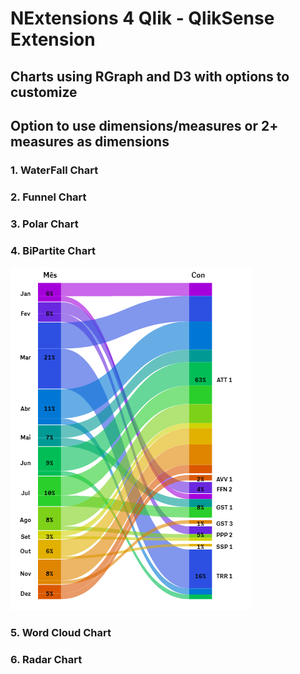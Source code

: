 # NExtensions 4 Qlik - QlikSense Extension
## Charts using RGraph and D3 with options  to  customize
## Option to use dimensions/measures or 2+ measures as dimensions

### 1. WaterFall Chart
		
### 2. Funnel Chart

### 3. Polar Chart

### 4. BiPartite Chart
![alt text](https://raw.githubusercontent.com/rrpero/NExtensions4Qlik/master/images/bipartite.png)

### 5. Word Cloud Chart

### 6. Radar Chart

